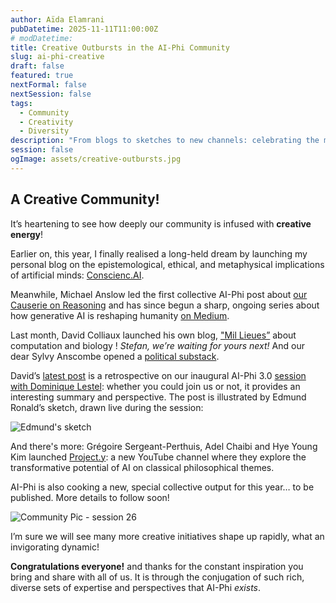 ```yaml
---
author: Aïda Elamrani
pubDatetime: 2025-11-11T11:00:00Z
# modDatetime:
title: Creative Outbursts in the AI-Phi Community
slug: ai-phi-creative
draft: false
featured: true
nextFormal: false
nextSession: false
tags:
  - Community
  - Creativity
  - Diversity
description: "From blogs to sketches to new channels: celebrating the many ways AI-Phi members turn philosophical curiosity into creative expression."
session: false
ogImage: assets/creative-outbursts.jpg
---
```


## A Creative Community!

It’s heartening to see how deeply our community is infused with **creative energy**!

Earlier on, this year, I finally realised a long-held dream by launching my personal blog on the epistemological, ethical, and metaphysical implications of artificial minds: [Conscienc.AI](https://conscienc.ai/).

Meanwhile, Michael Anslow led the first collective AI-Phi post about [our Causerie on Reasoning](/posts/causerie-on-reasoning) and has since begun a sharp, ongoing series about how generative AI is reshaping humanity [on Medium](https://medium.com/@michael.anslow).

Last month, David Colliaux launched his own blog, ["Mil Lieues”](https://kodda.github.io/millieues) about computation and biology ! _Stefan, we’re waiting for yours next!_ And our dear Sylvy Anscombe opened a [political substack](https://sylvyanscombe.substack.com/).

David’s [latest post](https://kodda.github.io/millieues/posts/2025-10-30-Existential-machines/) is a retrospective on our inaugural AI-Phi 3.0 [session with Dominique Lestel](posts/session-26-lestel-insurrectionary-machines): whether you could join us or not, it provides an interesting summary and perspective. The post is illustrated by Edmund Ronald’s sketch, drawn live during the session:

![Edmund's sketch](/assets/edmund-drawing-lestel-small-75.jpg)

And there's more: Grégoire Sergeant-Perthuis, Adel Chaibi and Hye Young Kim launched [Project.y](https://www.youtube.com/@projet.y): a new YouTube channel where they explore the transformative potential of AI on classical philosophical themes.

AI-Phi is also cooking a new, special collective output for this year… to be published. More details to follow soon!

![Community Pic - session 26](/assets/pic-session-26.jpg)

I’m sure we will see many more creative initiatives shape up rapidly, what an invigorating dynamic!

**Congratulations everyone!** and thanks for the constant inspiration you bring and share with all of us. It is through the conjugation of such rich, diverse sets of expertise and perspectives that AI-Phi _exists_.
